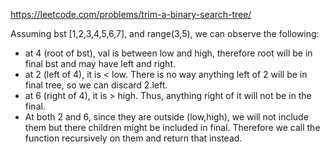 https://leetcode.com/problems/trim-a-binary-search-tree/

Assuming bst [1,2,3,4,5,6,7], and range(3,5), we can observe the following:
- at 4 (root of bst), val is between low and high, therefore root will be in final bst and may have left and right.
- at 2 (left of 4), it is < low. There is no way anything left of 2 will be in final tree, so we can discard 2.left.
- at 6 (right of 4), it is > high. Thus, anything right of it will not be in the final.
- At both 2 and 6, since they are outside (low,high), we will not include them but there children might be included in final. Therefore we call the function recursively on them and return that instead.
